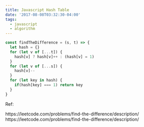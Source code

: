 ```yaml
---
title: Javascript Hash Table
date: '2017-08-08T03:32:30-04:00'
tags:
  - javascript
  - algorithm
---
```

```js
const findTheDifference = (s, t) => {
  let hash = {}
  for (let v of [...t]) {
    hash[v] ? hash[v]++ : (hash[v] = 1)
  }
  for (let v of [...s]) {
    hash[v]--
  }
  for (let key in hash) {
    if(hash[key] === 1) return key
  }
}
```

Ref: <?xml version="1.0" encoding="UTF-8"?>
<!DOCTYPE plist PUBLIC "-//Apple//DTD PLIST 1.0//EN" "http://www.apple.com/DTDs/PropertyList-1.0.dtd">
<plist version="1.0">
<array>
	<array>
		<string>https://leetcode.com/problems/find-the-difference/description/</string>
	</array>
	<array>
		<string>https://leetcode.com/problems/find-the-difference/description/</string>
	</array>
</array>
</plist>

